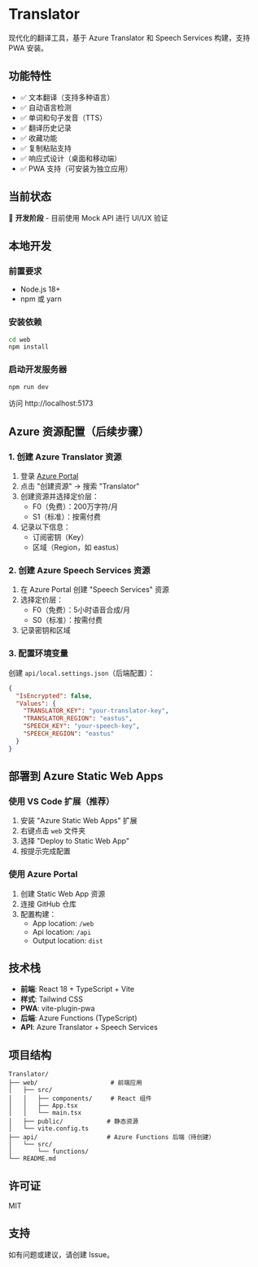 # Translator

现代化的翻译工具，基于 Azure Translator 和 Speech Services 构建，支持 PWA 安装。

## 功能特性

- ✅ 文本翻译（支持多种语言）
- ✅ 自动语言检测
- ✅ 单词和句子发音（TTS）
- ✅ 翻译历史记录
- ✅ 收藏功能
- ✅ 复制粘贴支持
- ✅ 响应式设计（桌面和移动端）
- ✅ PWA 支持（可安装为独立应用）

## 当前状态

🚧 **开发阶段** - 目前使用 Mock API 进行 UI/UX 验证

## 本地开发

### 前置要求

- Node.js 18+
- npm 或 yarn

### 安装依赖

```bash
cd web
npm install
```

### 启动开发服务器

```bash
npm run dev
```

访问 http://localhost:5173

## Azure 资源配置（后续步骤）

### 1. 创建 Azure Translator 资源

1. 登录 [Azure Portal](https://portal.azure.com)
2. 点击 "创建资源" → 搜索 "Translator"
3. 创建资源并选择定价层：
   - F0（免费）：200万字符/月
   - S1（标准）：按需付费
4. 记录以下信息：
   - 订阅密钥（Key）
   - 区域（Region，如 eastus）

### 2. 创建 Azure Speech Services 资源

1. 在 Azure Portal 创建 "Speech Services" 资源
2. 选择定价层：
   - F0（免费）：5小时语音合成/月
   - S0（标准）：按需付费
3. 记录密钥和区域

### 3. 配置环境变量

创建 `api/local.settings.json`（后端配置）：

```json
{
  "IsEncrypted": false,
  "Values": {
    "TRANSLATOR_KEY": "your-translator-key",
    "TRANSLATOR_REGION": "eastus",
    "SPEECH_KEY": "your-speech-key",
    "SPEECH_REGION": "eastus"
  }
}
```

## 部署到 Azure Static Web Apps

### 使用 VS Code 扩展（推荐）

1. 安装 "Azure Static Web Apps" 扩展
2. 右键点击 `web` 文件夹
3. 选择 "Deploy to Static Web App"
4. 按提示完成配置

### 使用 Azure Portal

1. 创建 Static Web App 资源
2. 连接 GitHub 仓库
3. 配置构建：
   - App location: `/web`
   - Api location: `/api`
   - Output location: `dist`

## 技术栈

- **前端**: React 18 + TypeScript + Vite
- **样式**: Tailwind CSS
- **PWA**: vite-plugin-pwa
- **后端**: Azure Functions (TypeScript)
- **API**: Azure Translator + Speech Services

## 项目结构

```
Translator/
├── web/                    # 前端应用
│   ├── src/
│   │   ├── components/     # React 组件
│   │   ├── App.tsx
│   │   └── main.tsx
│   ├── public/            # 静态资源
│   └── vite.config.ts
├── api/                   # Azure Functions 后端（待创建）
│   └── src/
│       └── functions/
└── README.md
```

## 许可证

MIT

## 支持

如有问题或建议，请创建 Issue。
